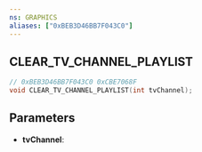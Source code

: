 ```yaml
---
ns: GRAPHICS
aliases: ["0xBEB3D46BB7F043C0"]
---
```

## CLEAR_TV_CHANNEL_PLAYLIST

```c
// 0xBEB3D46BB7F043C0 0xCBE7068F
void CLEAR_TV_CHANNEL_PLAYLIST(int tvChannel);
```

## Parameters
* **tvChannel**:

